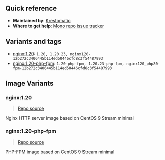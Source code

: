 ## Quick reference
- **Maintained by**:
[Krestomatio](https://github.com/krestomatio)
- **Where to get help**:
[Mono repo issue tracker](https://github.com/krestomatio/container_builder/issues)

## Variants and tags
- [nginx:1.20](#nginx120): `1.20, 1.20.23, nginx120-12b272c3406445b114ed50446cfd8c3f54487993`
- [nginx:1.20-php-fpm](#nginx120-php-fpm): `1.20-php-fpm, 1.20.23-php-fpm, nginx120_php80-fpm-12b272c3406445b114ed50446cfd8c3f54487993`


## Image Variants
### nginx:1.20
> [Repo source](https://github.com/krestomatio/container_builder/tree/master/nginx/nginx120)

Nginx HTTP server image based on CentOS 9 Stream minimal

### nginx:1.20-php-fpm
> [Repo source](https://github.com/krestomatio/container_builder/tree/master/nginx/nginx120_php80-fpm)

PHP-FPM image based on CentOS 9 Stream minimal

